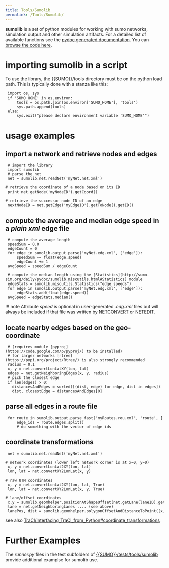 ```yaml
---
title: Tools/Sumolib
permalink: /Tools/Sumolib/
---
```


**sumolib** is a set of python modules for working with sumo networks,
simulation output and other simulation artifacts. For a detailed list of
available functions see the [pydoc generated
documentation](http://sumo.dlr.de/daily/pydoc/sumolib.html). You can
[browse the code here](https://github.com/DLR-TS/sumo/tree/master/tools/sumolib).

# importing **sumolib** in a script

To use the library, the {{SUMO}}/tools directory must be on the python load
path. This is typically done with a stanza like this:

```
 import os, sys
 if 'SUMO_HOME' in os.environ:
     tools = os.path.join(os.environ['SUMO_HOME'], 'tools')
     sys.path.append(tools)
 else:   
     sys.exit("please declare environment variable 'SUMO_HOME'")
```

# usage examples

## import a network and retrieve nodes and edges

```
 # import the library
 import sumolib
 # parse the net
 net = sumolib.net.readNet('myNet.net.xml')

# retrieve the coordinate of a node based on its ID
 print net.getNode('myNodeID').getCoord()

# retrieve the successor node ID of an edge
 nextNodeID = net.getEdge('myEdgeID').getToNode().getID()
```

## compute the average and median edge speed in a *plain xml* edge file

```
 # compute the average length
 speedSum = 0.0
 edgeCount = 0
 for edge in sumolib.output.parse('myNet.edg.xml', ['edge']):
     speedSum += float(edge.speed)
     edgeCount += 1
 avgSpeed = speedSum / edgeCount
```

```
 # compute the median length using the [Statistics](http://sumo-sim.org/daily/pydoc/sumolib.miscutils.html#Statistics) module
 edgeStats = sumolib.miscutils.Statistics("edge speeds")
 for edge in sumolib.output.parse('myNet.edg.xml', ['edge']):
     edgeStats.add(float(edge.speed))
 avgSpeed = edgeStats.median()
```

!!! note
    Attribute *speed* is optional in user-generated *.edg.xml* files but will always be included if that file was written by [NETCONVERT](../NETCONVERT.md) or [NETEDIT](../NETEDIT.md).

## locate nearby edges based on the geo-coordinate

```
 # (requires module [pyproj](https://code.google.com/p/pyproj/) to be installed)
 # for larger networks [rtree](https://pypi.org/project/Rtree/) is also strongly recommended
 radius = 0.1
 x, y = net.convertLonLatXY(lon, lat)
 edges = net.getNeighboringEdges(x, y, radius)
 # pick the closest edge
 if len(edges) > 0:
   distancesAndEdges = sorted([(dist, edge) for edge, dist in edges])
   dist, closestEdge = distancesAndEdges[0]
```

## parse all edges in a route file

```
 for route in sumolib.output.parse_fast("myRoutes.rou.xml", 'route', ['edges']):
     edge_ids = route.edges.split()
     # do something with the vector of edge ids
```

## coordinate transformations

```
 net = sumolib.net.readNet('myNet.net.xml')

# network coordinates (lower left network corner is at x=0, y=0)
 x, y = net.convertLonLat2XY(lon, lat)
 lon, lat = net.convertXY2LonLat(x, y)

# raw UTM coordinates
 x, y = net.convertLonLat2XY(lon, lat, True)
 lon, lat = net.convertXY2LonLat(x, y, True)

# lane/offset coordinates
 x,y = sumolib.geomhelper.positionAtShapeOffset(net.getLane(laneID).getShape(), lanePos)
 lane = net.getNeighboringLanes .... (see above)
 lanePos, dist = sumolib.geomhelper.polygonOffsetAndDistanceToPoint((x,y), lane.getShape())
```

see also
[TraCI/Interfacing_TraCI_from_Python\#coordinate_transformations](../TraCI/Interfacing_TraCI_from_Python.md#coordinate_transformations)

# Further Examples

The *runner.py* files in the test subfolders of [{{SUMO}}/tests/tools/sumolib]({{Source}}tests/tools/sumolib) provide additional
examplse for sumolib use.
